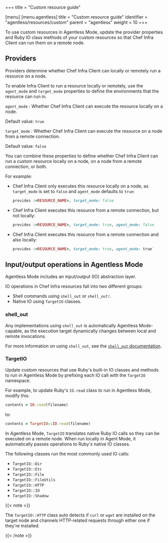 +++
title = "Custom resource guide"

[menu]
  [menu.agentless]
    title = "Custom resource guide"
    identifier = "agentless/resources/custom"
    parent = "agentless"
    weight = 10
+++

To use custom resources in Agentless Mode, update the provider properties and Ruby IO class methods of your custom resources so that Chef Infra Client can run them on a remote node.

## Providers

Providers determine whether Chef Infra Client can locally or remotely run a resource on a node.

To enable Infra Client to run a resource locally or remotely, use the `agent_mode` and `target_mode` properties to define the environments that the resource can run in.

`agent_mode`
: Whether Chef Infra Client can execute the resource locally on a node.

  Default value: `true`

`target_mode`
: Whether Chef Infra Client can execute the resource on a node from a remote connection.

  Default value: `false`

You can combine these properties to define whether Chef Infra Client can run a custom resource locally on a node, on a node from a remote connection, or both.

For example:

- Chef Infra Client only executes this resource locally on a node, as `target_mode` is set to `false` and `agent_mode` defaults to `true`:

  ```ruby
  provides :<RESOURCE_NAME>, target_mode: false
  ```

- Chef Infra Client executes this resource from a remote connection, but not locally:

  ```ruby
  provides :<RESOURCE_NAME>, target_mode: true, agent_mode: false
  ```

- Chef Infra Client executes this resource from a remote connection and also locally:

  ```ruby
  provides :<RESOURCE_NAME>, target_mode: true, agent_mode: true`
  ```

## Input/output operations in Agentless Mode

Agentless Mode includes an input/output (IO) abstraction layer.

IO operations in Chef Infra resources fall into two different groups:

- Shell commands using `shell_out` or `shell_out!`.
- Native IO using `TargetIO` classes.

### shell_out

Any implementations using `shell_out` is automatically Agentless Mode-capable, as the execution target dynamically changes between local and remote invocations.

For more information on using `shell_out`, see the [`shell_out` documentation](https://docs.chef.io/infra_language/shelling_out/).

### TargetIO

Update custom resources that use Ruby's built-in IO classes and methods to run in Agentless Mode by prefixing each IO call with the `TargetIO` namespace.

For example, to update Ruby's `IO.read` class to run in Agentless Mode, modify this:

```ruby
contents = IO.read(filename)
```

to:

```ruby
contents = TargetIO::IO.read(filename)
```

In Agentless Mode, `TargetIO` translates native Ruby IO calls so they can be executed on a remote node. When run locally in Agent Mode, it automatically passes operations to Ruby's native IO classes.

The following classes run the most commonly used IO calls:

- `TargetIO::Dir`
- `TargetIO::Etc`
- `TargetIO::File`
- `TargetIO::FileUtils`
- `TargetIO::HTTP`
- `TargetIO::IO`
- `TargetIO::Shadow`

{{< note >}}

The `TargetIO::HTTP` class auto detects if `curl` or `wget` are installed on the target node and channels HTTP-related requests through either one if they're installed.

{{< /note >}}
